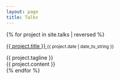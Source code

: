```yaml
---
layout: page
title: Talks
---
```


<div class="projects">
  {% for project in site.talks | reversed %}
  <div class="project post">
    <p class="title">
      <a href="{{ project.slides }}" target="_blank">
        {{ project.title }}
      </a>
      <small class="text-muted pull-right">{{ project.date | date_to_string }}</small>
    </p>
    <span class="project-tagline post-date">
        {{ project.tagline }}
    </span>
    <div class="color-999">
    {{ project.content }}
    </div>

  </div>
  {% endfor %}
</div>

